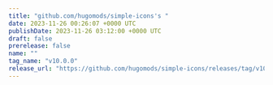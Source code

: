 ```yaml
---
title: "github.com/hugomods/simple-icons's "
date: 2023-11-26 00:26:07 +0000 UTC
publishDate: 2023-11-26 03:12:00 +0000 UTC
draft: false
prerelease: false
name: ""
tag_name: "v10.0.0"
release_url: "https://github.com/hugomods/simple-icons/releases/tag/v10.0.0"
---
```




